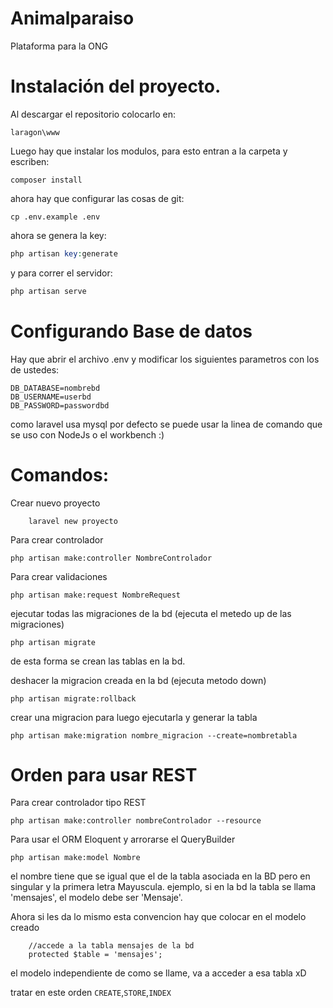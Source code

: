 # Animalparaiso
Plataforma para la ONG

# Instalación del proyecto.

Al descargar el repositorio colocarlo en:
```=php
laragon\www
```
Luego hay que instalar los modulos, para esto entran a la carpeta y escriben:
```=php
composer install
```
ahora hay que configurar las cosas de git:
```=php
cp .env.example .env
```
ahora se genera la key:
```php
php artisan key:generate
```
y para correr el servidor:
```php
php artisan serve
```

# Configurando Base de datos
Hay que abrir el archivo .env y modificar los siguientes parametros con los de ustedes:
```=php
DB_DATABASE=nombrebd
DB_USERNAME=userbd
DB_PASSWORD=passwordbd
```
como laravel usa mysql por defecto se puede usar la linea de comando que se uso con NodeJs o el workbench :)
# Comandos:
Crear nuevo proyecto
```=php
	laravel new proyecto
```

Para crear controlador
```=php
php artisan make:controller NombreControlador
```

Para crear validaciones
```=php
php artisan make:request NombreRequest
```

ejecutar todas las migraciones de la bd (ejecuta el metedo up de las migraciones)
```=php
php artisan migrate
```
de esta forma se crean las tablas en la bd.

deshacer la migracion creada en la bd (ejecuta metodo down)
```=php
php artisan migrate:rollback
```

crear una migracion para luego ejecutarla y generar la tabla
```=php
php artisan make:migration nombre_migracion --create=nombretabla
```

# Orden para usar REST
Para crear controlador tipo REST
```=php
php artisan make:controller nombreControlador --resource
```
Para usar el ORM Eloquent y arrorarse el QueryBuilder
```=php
php artisan make:model Nombre
```
el nombre tiene que se igual que el de la tabla asociada en la BD pero en singular y la primera letra Mayuscula.
ejemplo, si en la bd la tabla se llama 'mensajes', el modelo debe ser 'Mensaje'.

Ahora si les da lo mismo esta convencion hay que colocar en el modelo creado
```=php
	//accede a la tabla mensajes de la bd
    protected $table = 'mensajes';
```
el modelo independiente de como se llame, va a acceder a esa tabla xD

tratar en este orden
`CREATE`,`STORE`,`INDEX`
